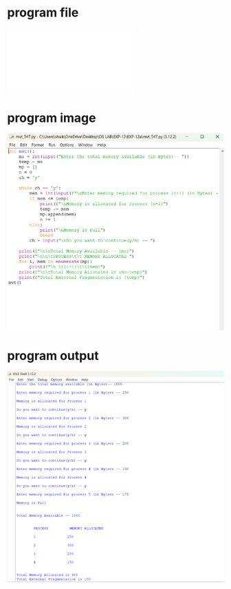 # program file
![program file](mvt_547.py)

# program image
![program_image](mvt_547_program.png)

# program output
![program output](mvt_547_output.png)
